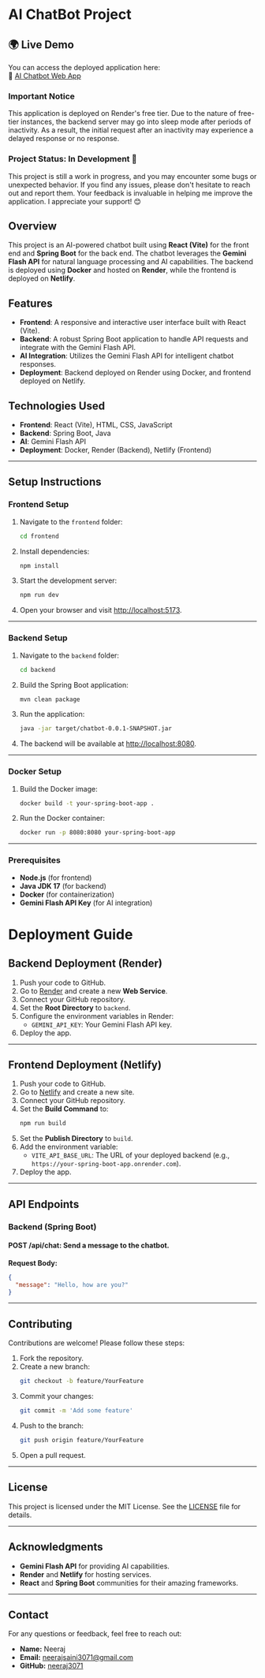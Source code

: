 # AI ChatBot Project

## 🌍 Live Demo

You can access the deployed application here:  
🔗 [AI Chatbot Web App](https://myaichatbot-springboot.netlify.app/)

### Important Notice

This application is deployed on Render's free tier. Due to the nature of free-tier instances, the backend server may go into sleep mode after periods of inactivity. As a result, the initial request after an inactivity may experience a delayed response or no response.

### Project Status: In Development 🚧

This project is still a work in progress, and you may encounter some bugs or unexpected behavior. If you find any issues, please don't hesitate to reach out and report them. Your feedback is invaluable in helping me improve the application. I appreciate your support! 😊

## Overview
This project is an AI-powered chatbot built using **React (Vite)** for the front end and **Spring Boot** for the back end. The chatbot leverages the **Gemini Flash API** for natural language processing and AI capabilities. The backend is deployed using **Docker** and hosted on **Render**, while the frontend is deployed on **Netlify**.

## Features
- **Frontend**: A responsive and interactive user interface built with React (Vite).
- **Backend**: A robust Spring Boot application to handle API requests and integrate with the Gemini Flash API.
- **AI Integration**: Utilizes the Gemini Flash API for intelligent chatbot responses.
- **Deployment**: Backend deployed on Render using Docker, and frontend deployed on Netlify.

## Technologies Used
- **Frontend**: React (Vite), HTML, CSS, JavaScript
- **Backend**: Spring Boot, Java
- **AI**: Gemini Flash API
- **Deployment**: Docker, Render (Backend), Netlify (Frontend)


---

## Setup Instructions

### Frontend Setup
1. Navigate to the `frontend` folder:
   ```bash
   cd frontend
   ```
2. Install dependencies:
   ```bash
   npm install
   ```
3. Start the development server:
   ```bash
   npm run dev
   ```
4. Open your browser and visit [http://localhost:5173](http://localhost:5173).

---

### Backend Setup
1. Navigate to the `backend` folder:
   ```bash
   cd backend
   ```
2. Build the Spring Boot application:
   ```bash
   mvn clean package
   ```
3. Run the application:
   ```bash
   java -jar target/chatbot-0.0.1-SNAPSHOT.jar
   ```
4. The backend will be available at [http://localhost:8080](http://localhost:8080).

---

### Docker Setup
1. Build the Docker image:
   ```bash
   docker build -t your-spring-boot-app .
   ```
2. Run the Docker container:
   ```bash
   docker run -p 8080:8080 your-spring-boot-app
   ```

---
### Prerequisites
- **Node.js** (for frontend)
- **Java JDK 17** (for backend)
- **Docker** (for containerization)
- **Gemini Flash API Key** (for AI integration)

# Deployment Guide

## Backend Deployment (Render)
1. Push your code to GitHub.
2. Go to [Render](https://render.com/) and create a new **Web Service**.
3. Connect your GitHub repository.
4. Set the **Root Directory** to `backend`.
5. Configure the environment variables in Render:
   - `GEMINI_API_KEY`: Your Gemini Flash API key.
6. Deploy the app.

---

## Frontend Deployment (Netlify)
1. Push your code to GitHub.
2. Go to [Netlify](https://www.netlify.com/) and create a new site.
3. Connect your GitHub repository.
4. Set the **Build Command** to:
   ```sh
   npm run build
   ```
5. Set the **Publish Directory** to `build`.
6. Add the environment variable:
   - `VITE_API_BASE_URL`: The URL of your deployed backend (e.g., `https://your-spring-boot-app.onrender.com`).
7. Deploy the app.

---

## API Endpoints

### Backend (Spring Boot)
#### **POST /api/chat**: Send a message to the chatbot.

**Request Body:**
```json
{
  "message": "Hello, how are you?"
}
```

---


## Contributing
Contributions are welcome! Please follow these steps:
1. Fork the repository.
2. Create a new branch:
   ```sh
   git checkout -b feature/YourFeature
   ```
3. Commit your changes:
   ```sh
   git commit -m 'Add some feature'
   ```
4. Push to the branch:
   ```sh
   git push origin feature/YourFeature
   ```
5. Open a pull request.

---

## License
This project is licensed under the MIT License. See the [LICENSE](LICENSE) file for details.

---

## Acknowledgments
- **Gemini Flash API** for providing AI capabilities.
- **Render** and **Netlify** for hosting services.
- **React** and **Spring Boot** communities for their amazing frameworks.

---

## Contact
For any questions or feedback, feel free to reach out:
- **Name:** Neeraj  
- **Email:** neerajsaini3071@gmail.com
- **GitHub:** [neeraj3071](https://github.com/neeraj3071)  
